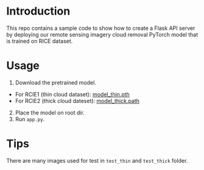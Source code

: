 # Introduction
This repo contains a sample code to show how to create a Flask API server by deploying our remote sensing imagery cloud removal PyTorch model that is trained on RICE dataset.
# Usage
1. Download the pretrained model.
- For RCIE1 (thin cloud dataset): [model_thin.pth](https://j8rd-my.sharepoint.com/:u:/g/personal/25_t_skings_club/EVw8ftEDszJBrT403aVmmCwBZFPOrNZuYb1pSVyU7MAQzg?e=aatrhv)
- For RCIE2 (thick cloud dateset): [model_thick.path](https://j8rd-my.sharepoint.com/:u:/g/personal/25_t_skings_club/ER8pK0UJrApDjuc0k7kiYi0BXCZZKi9_9MErXmhYk8SJWg?e=qtb8IX)
2. Place the model on root dir.
3. Run `app.py`.
# Tips
There are many images used for test in `test_thin` and `test_thick` folder.
